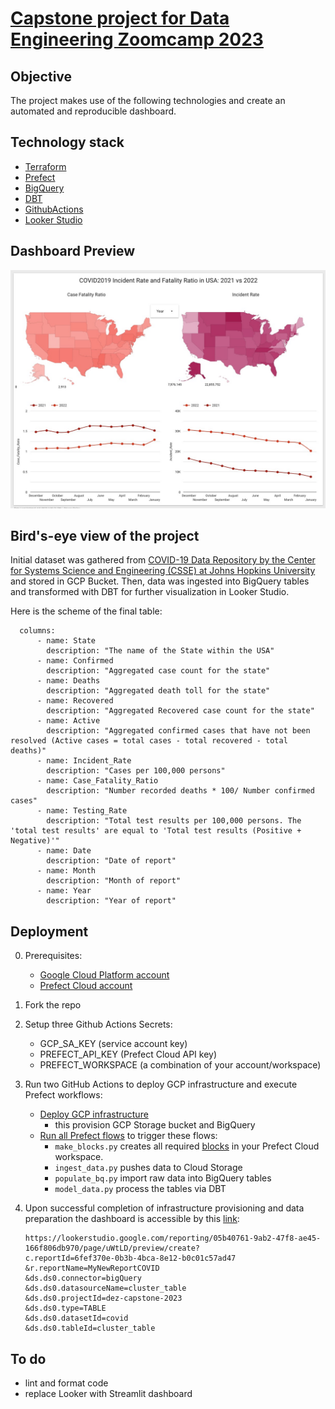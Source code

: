 # [Capstone project for Data Engineering Zoomcamp 2023]('https://github.com/DataTalksClub/data-engineering-zoomcamp')


## Objective
The project makes use of the following technologies and create an automated and reproducible dashboard.

## Technology stack
- [Terraform](https://www.terraform.io/)
- [Prefect](https://www.prefect.io/)
- [BigQuery](https://cloud.google.com/bigquery)
- [DBT](https://www.getdbt.com/)
- [GithubActions](https://docs.github.com/en/actions)
- [Looker Studio](https://lookerstudio.google.com/navigation/reporting)

## Dashboard Preview
![Screenshot](Screenshot.jpg)

## Bird's-eye view of the project

Initial dataset was gathered from [COVID-19 Data Repository by the Center for Systems Science and Engineering (CSSE) at Johns Hopkins University](https://github.com/CSSEGISandData/COVID-19/tree/master/csse_covid_19_data) and stored in GCP Bucket. Then, data was ingested into BigQuery tables and transformed with DBT for further visualization in Looker Studio.

Here is the scheme of the final table:

```
  columns:
      - name: State
        description: "The name of the State within the USA"
      - name: Confirmed
        description: "Aggregated case count for the state"
      - name: Deaths
        description: "Aggregated death toll for the state"
      - name: Recovered
        description: "Aggregated Recovered case count for the state"
      - name: Active
        description: "Aggregated confirmed cases that have not been resolved (Active cases = total cases - total recovered - total deaths)"
      - name: Incident_Rate
        description: "Cases per 100,000 persons"
      - name: Case_Fatality_Ratio
        description: "Number recorded deaths * 100/ Number confirmed cases"
      - name: Testing_Rate
        description: "Total test results per 100,000 persons. The 'total test results' are equal to 'Total test results (Positive + Negative)'"
      - name: Date
        description: "Date of report"
      - name: Month
        description: "Month of report"
      - name: Year
        description: "Year of report"
```

## Deployment
0. Prerequisites:
    - [Google Cloud Platform account](https://cloud.google.com/)
    - [Prefect Cloud account](https://prefect.cloud)

1. Fork the repo  
2. Setup three Github Actions Secrets:
    - GCP_SA_KEY (service account key)
    - PREFECT_API_KEY (Prefect Cloud API key)
    - PREFECT_WORKSPACE (a combination of your account/workspace)
    
3. Run two GitHub Actions to deploy GCP infrastructure and execute Prefect workflows:
    - [Deploy GCP infrastructure](https://github.com/biomlds/dez-capstone-project-2023/actions/workflows/run_terraform.yaml)
      - this provision GCP Storage bucket and BigQuery
    - [Run all Prefect flows](https://github.com/biomlds/dez-capstone-project-2023/actions/workflows/run_prefect_all_flows.yaml) to trigger these flows:
      - `make_blocks.py` creates all required [blocks](https://docs.prefect.io/latest/concepts/blocks/) in your Prefect Cloud workspace.
      - `ingest_data.py` pushes data to Cloud Storage
      - `populate_bq.py` import raw data into BigQuery tables
      - `model_data.py` process the tables via DBT

5. Upon successful completion of infrastructure provisioning and data preparation the dashboard is accessible by this [link](https://lookerstudio.google.com/reporting/05b40761-9ab2-47f8-ae45-166f806db970/page/uWtLD/preview/create?c.reportId=6fef370e-0b3b-4bca-8e12-b0c01c57ad47&r.reportName=MyNewReportCOVID&ds.ds0.connector=bigQuery&ds.ds0.datasourceName=cluster_table&ds.ds0.projectId=dez-capstone-2023&ds.ds0.type=TABLE&ds.ds0.datasetId=covid&ds.ds0.tableId=cluster_table):

    ```
    https://lookerstudio.google.com/reporting/05b40761-9ab2-47f8-ae45-166f806db970/page/uWtLD/preview/create?
    c.reportId=6fef370e-0b3b-4bca-8e12-b0c01c57ad47
    &r.reportName=MyNewReportCOVID
    &ds.ds0.connector=bigQuery
    &ds.ds0.datasourceName=cluster_table
    &ds.ds0.projectId=dez-capstone-2023
    &ds.ds0.type=TABLE
    &ds.ds0.datasetId=covid
    &ds.ds0.tableId=cluster_table
    ```

## To do
- lint and format code
- replace Looker with Streamlit dashboard